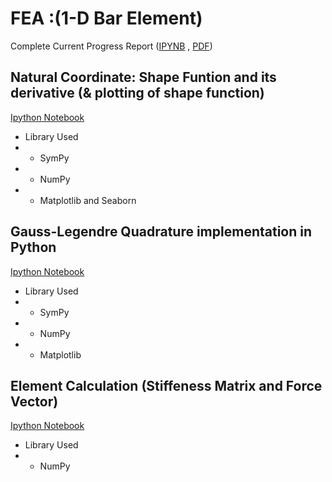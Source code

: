 # FEA :(1-D Bar Element)
Complete Current Progress Report ([IPYNB](https://github.com/iampramodyadav/FEA/blob/main/fea_bar_report.ipynb) , [PDF](https://github.com/iampramodyadav/FEA/blob/main/FEA_Python_BarElement(Pramod_20132015).pdf.pdf))
## Natural Coordinate: Shape Funtion and its derivative (& plotting of shape function)
[Ipython Notebook](https://github.com/iampramodyadav/FEA/blob/main/Shape_Function.ipynb)
* Library Used
*  * SymPy
*  * NumPy
*  * Matplotlib and Seaborn


## Gauss-Legendre Quadrature implementation in Python
[Ipython Notebook](https://github.com/iampramodyadav/FEA/blob/main/Gauss_Legendre_Quadrature.ipynb)
* Library Used
*  * SymPy
*  * NumPy
*  * Matplotlib

## Element Calculation (Stiffeness Matrix and Force Vector)
[Ipython Notebook](https://github.com/iampramodyadav/FEA/blob/main/FEA_1D_Element.ipynb)
* Library Used
*  * NumPy

